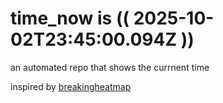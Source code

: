# time_now is (( 2025-10-02T23:45:00.094Z ))

an automated repo that shows the currnent time

inspired by [breakingheatmap](https://github.com/breakingheatmap/breakingheatmap)